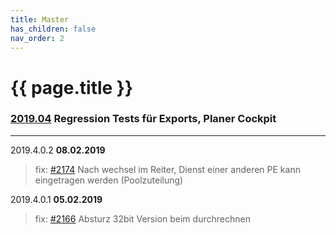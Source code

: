 ```yaml
---
title: Master
has_children: false
nav_order: 2
---
```


# {{ page.title }}  

### [2019.04](https://github.com/bitfactory-software/alex/milestone/32) Regression Tests für Exports, Planer Cockpit
___

2019.4.0.2 **08.02.2019**
>fix: [#2174](https://github.com/bitfactory-software/alex/issues/2174) Nach wechsel im Reiter, Dienst einer anderen PE kann eingetragen werden (Poolzuteilung) 

2019.4.0.1 **05.02.2019**
>fix: [#2166](https://github.com/bitfactory-software/alex/issues/2166) Absturz 32bit Version beim durchrechnen 
